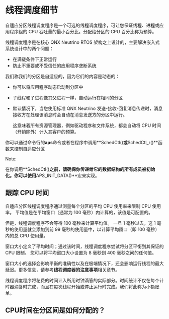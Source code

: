 # 线程调度细节

自适应分区线程调度程序是一个可选的线程调度程序，可让您保证线程、进程或应用程序组的 CPU 吞吐量的最小百分比。分配给分区的 CPU 百分比称为预算。

线程调度程序是在核心 QNX Neutrino RTOS 架构之上设计的，主要解决嵌入式系统设计中的两个问题：

- 在满载条件下正常运行
- 防止不重要或不受信任的应用程序垄断系统

我们称我们的分区是自适应的，因为它们的内容是动态的：

- 你可以将应用程序动态启动到分区中

- 子线程和子进程像其父进程一样，自动运行在相同的分区

- 默认情况下，当您使用标准 QNX Neutrino 发送-接收-回复消息传递时，消息接收方在处理该消息时会自动在消息发送方的分区中运行。

  这意味着所有资源管理器，例如驱动程序和文件系统，都会自动将 CPU 时间（开销除外）计入其客户的预算。

你可以通过命令行的**aps**命令或者在程序中调用**SchedCtl()**或**SchedCtl_r()**函数来控制自适应分区

Note:

​	在你调用**SchedCtl()**之前，请确保你传递给它的数据结构的所有成员被初始化。你可以使用**APS_INIT_DATA()**宏来实现。



## 跟踪 CPU 时间

自适应分区线程调度程序通过测量每个分区的平均 CPU 使用率来限制 CPU 使用率。 平均值是在平均窗口（通常为 100 毫秒）内计算的，该值是可配置的。

但是，线程调度程序不会等待 100 毫秒来计算平均值。 一旦 1 毫秒过去，这 1 毫秒的使用量就会添加到前 99 毫秒的使用量中，以计算平均窗口（即 100 毫秒）内的总 CPU 使用量。

窗口大小定义了平均时间；通过该时间，线程调度程序尝试将分区平衡到其保证的 CPU 限制。 您可以将平均窗口大小设置为 8 毫秒到 400 毫秒之间的任何值。

窗口大小的选择会影响平衡的准确性以及在极端情况下，还会影响运行线程的最大延迟。更多信息，请参考**线程调度器的注意事项**相关章节。

线程调度程序将花费的时间计入所用时钟滴答的实际部分。时间统计不仅在每个计时器滴答时完成，而且在每次线程开始或停止运行时完成。我们将此称为小额账单。



## CPU时间在分区间是如何分配的？

